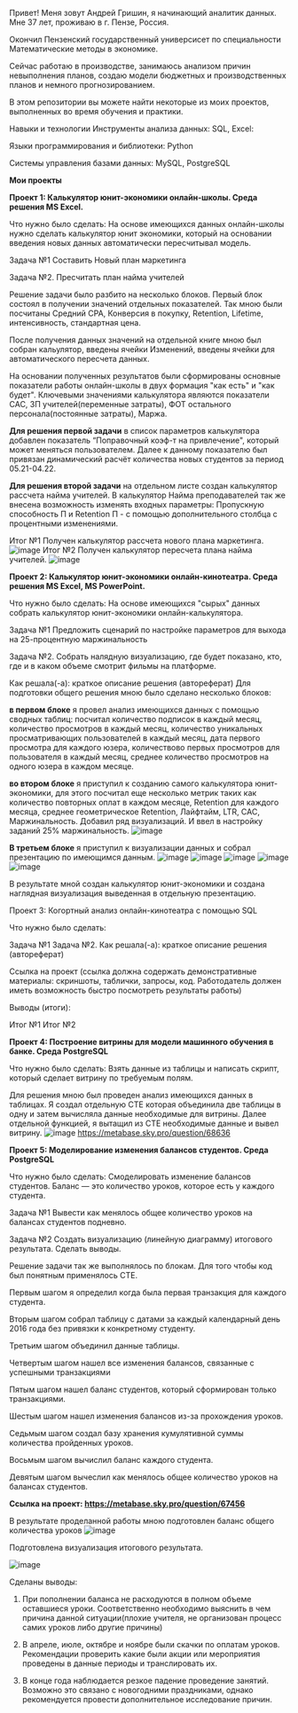 Привет! Меня зовут Андрей Гришин, я начинающий аналитик данных. 
Мне 37 лет, проживаю в г. Пензе, Россия. 

Окончил Пензенский государственный универсисет по специальности Математические методы в экономике. 

Сейчас работаю в производстве, занимаюсь анализом причин невыполнения планов, создаю модели бюджетных и производственных планов и немного прогнозированием. 

В этом репозитории вы можете найти некоторые из моих проектов, выполненных во время обучения и практики.

Навыки и технологии
Инструменты анализа данных: SQL, Excel:

Языки программирования и библиотеки: Python

Системы управления базами данных: MySQL, PostgreSQL



**Мои проекты**



**Проект 1: Калькулятор юнит-экономики онлайн-школы. Среда решения MS Excel.**

Что нужно было сделать:
На основе имеющихся данных онлайн-школы нужно сделать калькулятор юнит экономики, который на основании введения новых данных автоматически пересчитывал модель.  

Задача №1 Составить Новый план маркетинга

Задача №2. Пресчитать план найма учителей

Решение задачи было разбито на несколько блоков.
Первый блок состоял в получении значений отдельных показателей. Так мною были посчитаны Средний CPA, Конверсия в покупку, Retention, Lifetime, интенсивность, стандартная цена.

После получения данных значений на отдельной книге мною был собран кальулятор, введены ячейки Изменений, введены ячейки для автоматического пересчета данных.

На основании полученных результатов были сформированы основные показатели работы онлайн-школы в двух формация "как есть" и "как будет". Ключевыми значениями калькулятора являются показатели CAC, ЗП учителей(переменные затраты), ФОТ остального персонала(постоянные затраты), Маржа.

**Для решения первой задачи** в список параметров калькулятора добавлен показатель “Поправочный  коэф-т на привлечение", который может меняться пользователем. Далее к данному показателю был привязан динамический расчёт количества новых студентов за период 05.21-04.22.

**Для решения второй задачи** на отдельном листе создан калькулятор рассчета найма учителей. В калькулятор Найма преподавателей так же внесена возможность изменять входных параметры: Пропускную способность П и Retention П - с помощью дополнительного столбца с процентными изменениями.

 
Итог №1 Получен калькулятор рассчета нового плана маркетинга.
![image](https://github.com/Zergusa/Zergusa/assets/138280716/2d88541c-2a45-4b63-bd96-89705851b7b6)
Итог №2 Получен калькулятор пересчета плана найма учителей.
![image](https://github.com/Zergusa/Zergusa/assets/138280716/c5725ba2-caf7-4893-9a61-719e3c87875f)


**Проект 2: Калькулятор юнит-экономики онлайн-кинотеатра. **Cреда решения MS Excel, MS PowerPoint**.**		

Что нужно было сделать:
На основе имеющихся "сырых" данных собрать калькулятор юнит-экономики онлайн-калькулятора.  



Задача №1 Предложить сценарий по настройке параметров для выхода на 25-процентную маржинальность 

Задача №2. Cобрать налядную визуализацию, где будет показано, кто, где и в каком объеме смотрит фильмы на платформе.

Как решала(-а): краткое описание решения (автореферат)
Для подготовки общего решения мною было сделано несколько блоков:

**в первом блоке** я провел анализ имеющихся данных с помощью сводных таблиц: посчитал количество подписок в каждый месяц, количество просмотров в каждый месяц, количество уникальных просматривающих пользователей в каждый месяц,
дата первого просмотра для каждого юзера, количествово первых просмотров для пользователя в каждый месяц, среднее количество просмотров на одного юзера в каждом месяце.

**во втором блоке** я приступил к созданию самого калькулятора юнит-экономики, для этого посчитал еще несколько метрик таких как количество повторных оплат в каждом месяце, Retention для каждого месяца, 
cреднее геометрическое Retention, Лайфтайм, LTR, CAC, Маржинальность. Добавил ряд визуализаций. И ввел в настройку заданий 25% маржинальность. 
![image](https://github.com/Zergusa/Zergusa/assets/138280716/3785a152-5df7-4bbd-9382-9961dbbf025b)

**В третьем блоке** я приступил к визуализации данных и собрал презентацию по имеющимся данным.
![image](https://github.com/Zergusa/Zergusa/assets/138280716/5eaee5f7-8c5d-4a95-829a-f11b0e827d00)
![image](https://github.com/Zergusa/Zergusa/assets/138280716/c5521f9f-f18a-452d-8de9-40512720e8cc)
![image](https://github.com/Zergusa/Zergusa/assets/138280716/cf9c6c38-3f4a-473e-9cd0-e52d18259028)
![image](https://github.com/Zergusa/Zergusa/assets/138280716/02fb22b2-76b9-4513-b4d5-fdba03143247)
![image](https://github.com/Zergusa/Zergusa/assets/138280716/90d1c402-d745-4572-b90d-da627b09b883)

В результате мной создан калькулятор юнит-экономики и создана наглядная визуализация выведенная в отдельную презентацию. 



Проект 3: Когортный анализ онлайн-кинотеатра с помощью SQL

Что нужно было сделать:

Задача №1
Задача №2.
Как решала(-а): краткое описание решения (автореферат)

Ссылка на проект (ссылка должна содержать демонстративные материалы: скриншоты, таблички, запросы, код. Работодатель должен иметь возможность быстро посмотреть результаты работы)

Выводы (итоги):

Итог №1
Итог №2


**Проект 4: Построение витрины для модели машинного обучения в банке. Среда PostgreSQL**

Что нужно было сделать: Взять данные из таблицы и написать скрипт, который сделает витрину по требуемым полям.

Для решения мною был проведен анализ имеющихся данных в таблицах.
Я создал отдельную CTE которая объединила две таблицы в одну и затем вычисляла данные необходимые для витрины.
Далее отдельной функцией, я вытащил из CTE необходимые данные и вывел витрину.
![image](https://github.com/Zergusa/Zergusa/assets/138280716/b7bf4326-795c-4ac0-9b80-d389e11f38ef)
https://metabase.sky.pro/question/68636


**Проект 5: Моделирование изменения балансов студентов. Среда PostgreSQL**

Что нужно было сделать: Смоделировать изменение балансов студентов. Баланс — это количество уроков, которое есть у каждого студента.

Задача №1 Вывести как менялось общее количество уроков на балансах студентов подневно.

Задача №2 Создать визуализацию (линейную диаграмму) итогового результата. Сделать выводы. 

Решение задачи так же выполнялось по блокам. Для того чтобы код был понятным применялось CTE.

Первым шагом я определил когда была первая транзакция для каждого студента.

Вторым шагом собрал таблицу с датами за каждый календарный день 2016 года без привязки к конкретному студенту.

Третьим шагом объединил данные таблицы.

Четвертым шагом нашел все изменения балансов, связанные с успешными транзакциями

Пятым шагом нашел баланс студентов, который сформирован только транзакциями. 

Шестым шагом нашел изменения балансов из-за прохождения уроков.

Седьмым шагом создал базу хранения кумулятивной суммы количества пройденных уроков.

Восьмым шагом вычислил баланс каждого студента. 

Девятым шагом вычеслил как менялось общее количество уроков на балансах студентов.

**Ссылка на проект: https://metabase.sky.pro/question/67456**

В результате проделанной работы мною подготовлен баланс общего количества уроков
![image](https://github.com/Zergusa/Zergusa/assets/138280716/94d97538-0f11-4f90-9ebd-2faac2745a7b)

Подготовлена визуализация итогового результата.

![image](https://github.com/Zergusa/Zergusa/assets/138280716/6db80623-55a5-4e3c-8b07-58c70d15886f)

Сделаны выводы: 
1.	При пополнении баланса не расходуются в полном объеме оставшиеся уроки. Соответственно необходимо выяснить в чем причина данной ситуации(плохие учителя, не организован процесс самих уроков либо другие причины)
   
2.	В апреле, июле, октябре и ноябре были скачки по оплатам уроков. Рекомендации проверить какие были акции или мероприятия проведены в данные периоды и транслировать их.
   
3.	В конце года наблюдается резкое падение проведение занятий. Возможно это связано с новогодними праздниками, однако рекомендуется провести дополнительное исследование причин.
